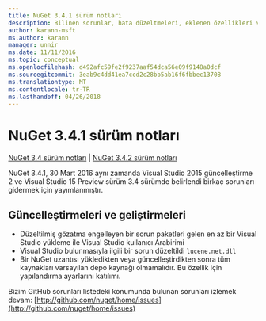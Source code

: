 ```yaml
---
title: NuGet 3.4.1 sürüm notları
description: Bilinen sorunlar, hata düzeltmeleri, eklenen özellikleri ve dcr NuGet 3.4.1 dahil etmek için sürüm notları.
author: karann-msft
ms.author: karann
manager: unnir
ms.date: 11/11/2016
ms.topic: conceptual
ms.openlocfilehash: d492afc59fe2f9237aaf54dca56e09f9148a0dcf
ms.sourcegitcommit: 3eab9c4dd41ea7ccd2c28bb5ab16f6fbbec13708
ms.translationtype: MT
ms.contentlocale: tr-TR
ms.lasthandoff: 04/26/2018
---
```

# <a name="nuget-341-release-notes"></a>NuGet 3.4.1 sürüm notları

[NuGet 3.4 sürüm notları](../release-notes/nuget-3.4.md) | [NuGet 3.4.2 sürüm notları](../release-notes/nuget-3.4.2.md)

NuGet 3.4.1, 30 Mart 2016 aynı zamanda Visual Studio 2015 güncelleştirme 2 ve Visual Studio 15 Preview sürüm 3.4 sürümde belirlendi birkaç sorunları gidermek için yayımlanmıştır.

## <a name="updates-and-improvements"></a>Güncelleştirmeleri ve geliştirmeleri

* Düzeltilmiş gözatma engelleyen bir sorun paketleri gelen en az bir Visual Studio yükleme ile Visual Studio kullanıcı Arabirimi
* Visual Studio bulunmasıyla ilgili bir sorun düzeltildi `lucene.net.dll`
* Bir NuGet uzantısı yükledikten veya güncelleştirdikten sonra tüm kaynakları varsayılan depo kaynağı olmamalıdır.  Bu özellik için yapılandırma ayarlarını katılımı.

Bizim GitHub sorunları listedeki konumunda bulunan sorunları izlemek devam: [http://github.com/nuget/home/issues](http://github.com/nuget/home/issues)